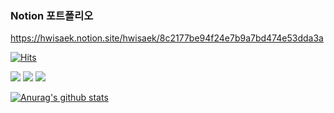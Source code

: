 ### Notion 포트폴리오
https://hwisaek.notion.site/hwisaek/8c2177be94f24e7b9a7bd474e53dda3a

[![Hits](https://hits.seeyoufarm.com/api/count/incr/badge.svg?url=https%3A%2F%2Fgithub.com%2Fhwisaek&count_bg=%2379C83D&title_bg=%23555555&icon=&icon_color=%23E7E7E7&title=hits&edge_flat=false)](https://hits.seeyoufarm.com)

<img src="https://img.shields.io/badge/Java-#007396?style=flat-square&logo=Java&logoColor=white"/></a> 
<img src="https://img.shields.io/badge/JavaScript-#F7DF1E?style=flat-square&logo=JavaScript&logoColor=white"/></a> 
<img src="https://img.shields.io/badge/쓰고자하는_텍스트-컬러코드?style=flat-square&logo=simpleicons에서_아이콘이름&logoColor=white"/></a>

  [![Anurag's github stats](https://github-readme-stats.vercel.app/api?username=Hwisaek)](https://github.com/Hwisaek/)
